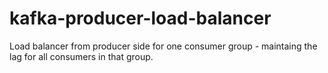 # kafka-producer-load-balancer

Load balancer from producer side for one consumer group  - maintaing the lag for all consumers in that group.

